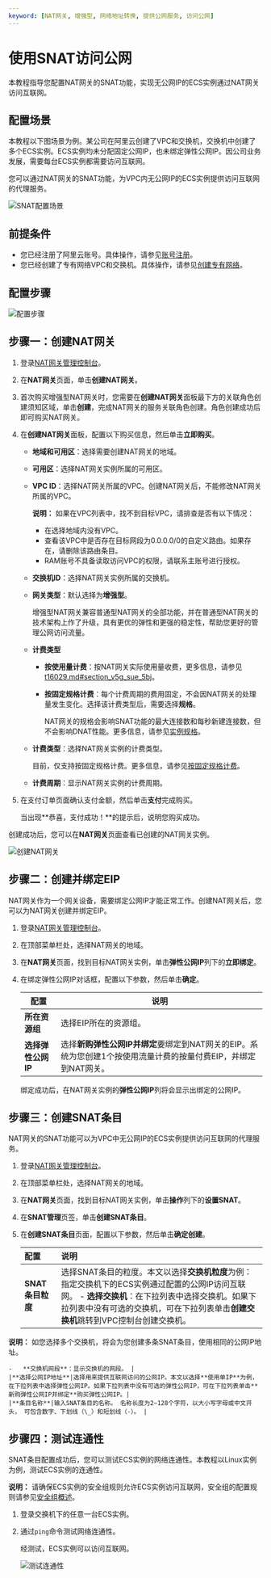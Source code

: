 ```yaml
---
keyword: [NAT网关, 增强型, 网络地址转换, 提供公网服务, 访问公网]
---
```


# 使用SNAT访问公网

本教程指导您配置NAT网关的SNAT功能，实现无公网IP的ECS实例通过NAT网关访问互联网。

## 配置场景

本教程以下图场景为例。某公司在阿里云创建了VPC和交换机，交换机中创建了多个ECS实例。ECS实例均未分配固定公网IP，也未绑定弹性公网IP。因公司业务发展，需要每台ECS实例都需要访问互联网。

您可以通过NAT网关的SNAT功能，为VPC内无公网IP的ECS实例提供访问互联网的代理服务。

![SNAT配置场景](https://static-aliyun-doc.oss-accelerate.aliyuncs.com/assets/img/zh-CN/1371359951/p149166.png)

## 前提条件

-   您已经注册了阿里云账号。具体操作，请参见[账号注册](https://account.alibabacloud.com/register/intl_register.htm)。
-   您已经创建了专有网络VPC和交换机。具体操作，请参见[创建专有网络](/intl.zh-CN/专有网络和交换机/管理专有网络/创建专有网络.md)。

## 配置步骤

![配置步骤](https://static-aliyun-doc.oss-accelerate.aliyuncs.com/assets/img/zh-CN/1371359951/p149588.png)

## 步骤一：创建NAT网关

1.  登录[NAT网关管理控制台](https://vpc.console.aliyun.com/nat)。

2.  在**NAT网关**页面，单击**创建NAT网关**。

3.  首次购买增强型NAT网关时，您需要在**创建NAT网关**面板最下方的关联角色创建须知区域，单击**创建**，完成NAT网关的服务关联角色创建。角色创建成功后即可购买NAT网关。

4.  在**创建NAT网关**面板，配置以下购买信息，然后单击**立即购买**。

    -   **地域和可用区**：选择需要创建NAT网关的地域。
    -   **可用区**：选择NAT网关实例所属的可用区。
    -   **VPC ID**：选择NAT网关所属的VPC。创建NAT网关后，不能修改NAT网关所属的VPC。

        **说明：** 如果在VPC列表中，找不到目标VPC，请排查是否有以下情况：

        -   在选择地域内没有VPC。
        -   查看该VPC中是否存在目标网段为0.0.0.0/0的自定义路由。如果存在，请删除该路由条目。
        -   RAM账号不具备读取访问VPC的权限，请联系主账号进行授权。
    -   **交换机ID**：选择NAT网关实例所属的交换机。
    -   **网关类型**：默认选择为**增强型**。

        增强型NAT网关兼容普通型NAT网关的全部功能，并在普通型NAT网关的技术架构上作了升级，具有更优的弹性和更强的稳定性，帮助您更好的管理公网访问流量。

    -   **计费类型**
        -   **按使用量计费**：按NAT网关实际使用量收费，更多信息，请参见[t16029.md\#section\_v5g\_sue\_5bj](/intl.zh-CN/购买指南/按量付费.md)。
        -   **按固定规格计费**：每个计费周期的费用固定，不会因NAT网关的处理量发生变化。选择该计费类型后，需要选择**规格**。

            NAT网关的规格会影响SNAT功能的最大连接数和每秒新建连接数，但不会影响DNAT性能。更多信息，请参见[实例规格]()。

    -   **计费类型**：选择NAT网关实例的计费类型。

        目前，仅支持按固定规格计费。更多信息，请参见[按固定规格计费](/intl.zh-CN/购买指南/按量付费.md)。

    -   **计费周期**：显示NAT网关实例的计费周期。
5.  在支付订单页面确认支付金额，然后单击**支付**完成购买。

    当出现**恭喜，支付成功！**的提示后，说明您购买成功。


创建成功后，您可以在**NAT网关**页面查看已创建的NAT网关实例。

![创建NAT网关](https://static-aliyun-doc.oss-accelerate.aliyuncs.com/assets/img/zh-CN/2007960161/p224758.png)

## 步骤二：创建并绑定EIP

NAT网关作为一个网关设备，需要绑定公网IP才能正常工作。创建NAT网关后，您可以为NAT网关创建并绑定EIP。

1.  登录[NAT网关管理控制台](https://vpc.console.aliyun.com/nat)。

2.  在顶部菜单栏处，选择NAT网关的地域。

3.  在**NAT网关**页面，找到目标NAT网关实例，单击**弹性公网IP**列下的**立即绑定**。

4.  在绑定弹性公网IP对话框，配置以下参数，然后单击**确定**。

    |配置|说明|
    |--|--|
    |**所在资源组**|选择EIP所在的资源组。|
    |**选择弹性公网IP**|选择**新购弹性公网IP并绑定**要绑定到NAT网关的EIP。系统为您创建1个按使用流量计费的按量付费EIP，并绑定到NAT网关。 |

    绑定成功后，在NAT网关实例的**弹性公网IP**列将会显示出绑定的公网IP。


## 步骤三：创建SNAT条目

NAT网关的SNAT功能可以为VPC中无公网IP的ECS实例提供访问互联网的代理服务。

1.  登录[NAT网关管理控制台](https://vpc.console.aliyun.com/nat)。

2.  在顶部菜单栏处，选择NAT网关的地域。

3.  在**NAT网关**页面，找到目标NAT网关实例，单击**操作**列下的**设置SNAT**。

4.  在**SNAT管理**页签，单击**创建SNAT条目**。

5.  在**创建SNAT条目**页面，配置以下参数，然后单击**确定创建**。

    |配置|说明|
    |:-|:-|
    |**SNAT条目粒度**|选择SNAT条目的粒度。本文以选择**交换机粒度**为例：指定交换机下的ECS实例通过配置的公网IP访问互联网。    -   **选择交换机**：在下拉列表中选择交换机。如果下拉列表中没有可选的交换机，可在下拉列表单击**创建交换机**跳转到VPC控制台创建交换机。

**说明：** 如您选择多个交换机，将会为您创建多条SNAT条目，使用相同的公网IP地址。

    -   **交换机网段**：显示交换机的网段。 |
    |**选择公网IP地址**|选择用来提供互联网访问的公网IP。本文以选择**使用单IP**为例，在下拉列表中选择弹性公网IP。如果下拉列表中没有可选的弹性公网IP，可在下拉列表单击**新购弹性公网IP并绑定**购买弹性公网IP。|
    |**条目名称**|输入SNAT条目的名称。 名称长度为2~128个字符，以大小写字母或中文开头， 可包含数字、下划线（\_）和短划线（-）。 |


## 步骤四：测试连通性

SNAT条目配置成功后，您可以测试ECS实例的网络连通性。本教程以Linux实例为例，测试ECS实例的连通性。

**说明：** 请确保ECS实例的安全组规则允许ECS实例访问互联网，安全组的配置规则请参见[安全组概述](/intl.zh-CN/安全/安全组/安全组概述.md)。

1.  登录交换机下的任意一台ECS实例。

2.  通过`ping`命令测试网络连通性。

    经测试，ECS实例可以访问互联网。

    ![测试连通性](https://static-aliyun-doc.oss-accelerate.aliyuncs.com/assets/img/zh-CN/1371359951/p149291.png)



